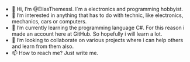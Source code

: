 - 👋 Hi, I’m @EliasThemessl. I´m a electronics and programming hobbyist. 
- 👀 I’m interested in anything that has to do with technic, like electronics, mechanics, cars or computers. 
- 🌱 I’m currently learning the programming language C#. For this reason i made an account here at GitHub. So hopefully i will learn a lot. 
- 💞️ I’m looking to collaborate on various projects where i can help others and learn from them also. 
- 📫 How to reach me? Just write me. 

<!---
EliasThemessl/EliasThemessl is a ✨ special ✨ repository because its `README.md` (this file) appears on your GitHub profile.
You can click the Preview link to take a look at your changes.
--->
